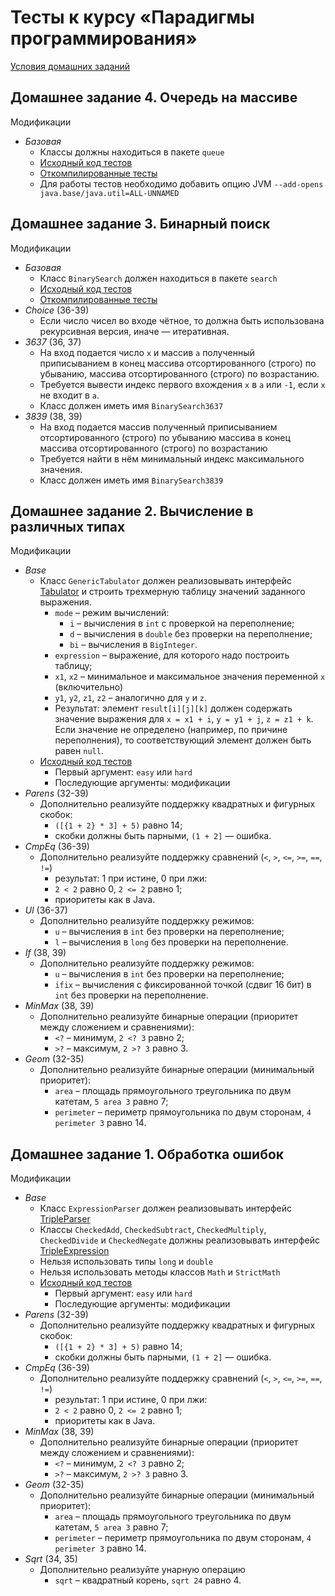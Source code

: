 # Тесты к курсу «Парадигмы программирования»

[Условия домашних заданий](https://www.kgeorgiy.info/courses/paradigms/homeworks.html)

## Домашнее задание 4. Очередь на массиве

Модификации
 * *Базовая*
    * Классы должны находиться в пакете `queue`
    * [Исходный код тестов](java/queue/ArrayQueueTest.java)
    * [Откомпилированные тесты](artifacts/queue/ArrayQueueTest.jar)
    * Для работы тестов необходимо добавить опцию JVM `--add-opens java.base/java.util=ALL-UNNAMED`


## Домашнее задание 3. Бинарный поиск

Модификации
 * *Базовая*
    * Класс `BinarySearch` должен находиться в пакете `search`
    * [Исходный код тестов](java/search/BinarySearchTest.java)
    * [Откомпилированные тесты](artifacts/search/BinarySearchTest.jar)
 * *Choice* (36-39)
    * Если число чисел во входе чётное, то должна быть использована
      рекурсивная версия, иначе — итеративная.
 * *3637* (36, 37)
    * На вход подается число `x` и массив `a` полученный приписыванием
      в конец массива отсортированного (строго) по убыванию,
      массива отсортированного (строго) по возрастанию.
    * Требуется вывести индекс первого вхождения `x` в `a` или `-1`, если `x` не входит в `a`.
    * Класс должен иметь имя `BinarySearch3637`
 * *3839* (38, 39)
    * На вход подается массив полученный приписыванием
      отсортированного (строго) по убыванию массива
      в конец массива отсортированного (строго) по возрастанию
    * Требуется найти в нём минимальный индекс максимального значения.
    * Класс должен иметь имя `BinarySearch3839`


## Домашнее задание 2. Вычисление в различных типах

Модификации
 * *Base*
    * Класс `GenericTabulator` должен реализовывать интерфейс
      [Tabulator](java/expression/generic/Tabulator.java) и
      строить трехмерную таблицу значений заданного выражения.
        * `mode` – режим вычислений:
           * `i` – вычисления в `int` с проверкой на переполнение;
           * `d` – вычисления в `double` без проверки на переполнение;
           * `bi` – вычисления в `BigInteger`.
        * `expression` – выражение, для которого надо построить таблицу;
        * `x1`, `x2` – минимальное и максимальное значения переменной `x` (включительно)
        * `y1`, `y2`, `z1`, `z2` – аналогично для `y` и `z`.
        * Результат: элемент `result[i][j][k]` должен содержать
          значение выражения для `x = x1 + i`, `y = y1 + j`, `z = z1 + k`.
          Если значение не определено (например, по причине переполнения),
          то соответствующий элемент должен быть равен `null`.
    * [Исходный код тестов](java/expression/generic/GenericTest.java)
        * Первый аргумент: `easy` или `hard`
        * Последующие аргументы: модификации
 * *Parens* (32-39)
    * Дополнительно реализуйте поддержку квадратных и фигурных скобок:
        * `([{1 + 2} * 3] + 5)` равно 14;
        * скобки должны быть парными, `(1 + 2]` — ошибка.
 * *CmpEq* (36-39)
    * Дополнительно реализуйте поддержку сравнений (`<`, `>`, `<=`, `>=`, `==`, `!=`)
        * результат: 1 при истине, 0 при лжи:
        * `2 < 2` равно 0, `2 <= 2` равно 1;
        * приоритеты как в Java.
 * *Ul* (36-37)
     * Дополнительно реализуйте поддержку режимов:
        * `u` – вычисления в `int` без проверки на переполнение;
        * `l` – вычисления в `long` без проверки на переполнение.
 * *If* (38, 39)
    * Дополнительно реализуйте поддержку режимов:
        * `u` – вычисления в `int` без проверки на переполнение;
        * `ifix` – вычисления с фиксированной точкой (сдвиг 16 бит) в `int` 
          без проверки на переполнение.
 * *MinMax* (38, 39)
    * Дополнительно реализуйте бинарные операции (приоритет между сложением и сравнениями):
        * `<?` – минимум, `2 <? 3` равно 2;
        * `>?` – максимум, `2 >? 3` равно 3.
 * *Geom* (32-35)
    * Дополнительно реализуйте бинарные операции (минимальный приоритет):
        * `area` – площадь прямоугольного треугольника по двум катетам, `5 area 3` равно 7;
        * `perimeter` – периметр прямоугольника по двум сторонам, `4 perimeter 3` равно 14.

## Домашнее задание 1. Обработка ошибок

Модификации
 * *Base*
    * Класс `ExpressionParser` должен реализовывать интерфейс
        [TripleParser](java/expression/exceptions/TripleParser.java)
    * Классы `CheckedAdd`, `CheckedSubtract`, `CheckedMultiply`,
        `CheckedDivide` и `CheckedNegate` должны реализовывать интерфейс
        [TripleExpression](java/expression/TripleExpression.java)
    * Нельзя использовать типы `long` и `double`
    * Нельзя использовать методы классов `Math` и `StrictMath`
    * [Исходный код тестов](java/expression/exceptions/ExceptionsTest.java)
        * Первый аргумент: `easy` или `hard`
        * Последующие аргументы: модификации
 * *Parens* (32-39)
    * Дополнительно реализуйте поддержку квадратных и фигурных скобок:
        * `([{1 + 2} * 3] + 5)` равно 14;
        * скобки должны быть парными, `(1 + 2]` — ошибка.
 * *CmpEq* (36-39)
    * Дополнительно реализуйте поддержку сравнений (`<`, `>`, `<=`, `>=`, `==`, `!=`)
        * результат: 1 при истине, 0 при лжи:
        * `2 < 2` равно 0, `2 <= 2` равно 1;
        * приоритеты как в Java.
 * *MinMax* (38, 39)
    * Дополнительно реализуйте бинарные операции (приоритет между сложением и сравнениями):
        * `<?` – минимум, `2 <? 3` равно 2;
        * `>?` – максимум, `2 >? 3` равно 3.
 * *Geom* (32-35)
    * Дополнительно реализуйте бинарные операции (минимальный приоритет):
        * `area` – площадь прямоугольного треугольника по двум катетам, `5 area 3` равно 7;
        * `perimeter` – периметр прямоугольника по двум сторонам, `4 perimeter 3` равно 14.
 * *Sqrt* (34, 35)
    * Дополнительно реализуйте унарную операцию
        * `sqrt` – квадратный корень, `sqrt 24` равно 4.